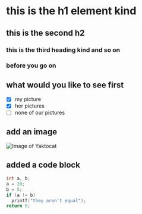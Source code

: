# this is the h1 element kind
## this is the second h2
### this is the third heading kind and so on

### before you go on
## what would you like to see first
- [x] my picture
- [x] her pictures
- [ ] none of our pictures

## add an image

![Image of Yaktocat](https://octodex.github.com/images/yaktocat.png)

## added a code block
```C
int a, b;
a = 20;
b = 5;
if (a != b)
  printf("they aren't equal");
return 0;
```

